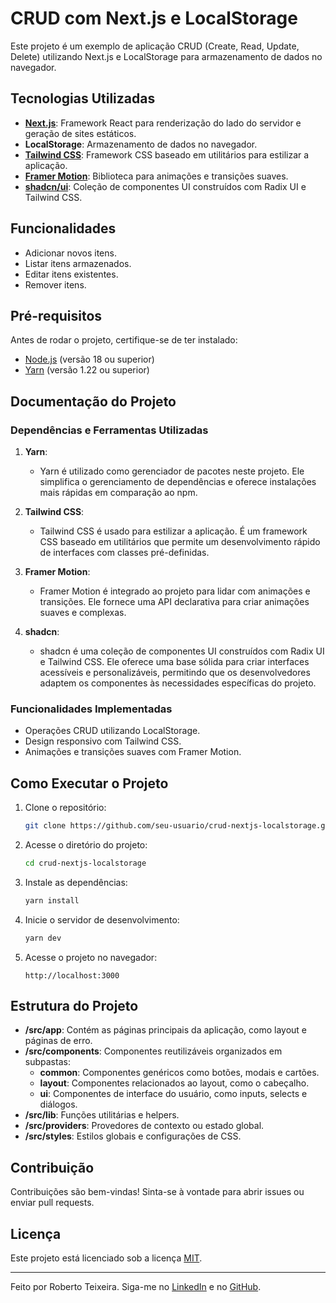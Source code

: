 # CRUD com Next.js e LocalStorage

Este projeto é um exemplo de aplicação CRUD (Create, Read, Update, Delete) utilizando Next.js e LocalStorage para armazenamento de dados no navegador.

## Tecnologias Utilizadas

- **[Next.js](https://nextjs.org/)**: Framework React para renderização do lado do servidor e geração de sites estáticos.
- **LocalStorage**: Armazenamento de dados no navegador.
- **[Tailwind CSS](https://tailwindcss.com/)**: Framework CSS baseado em utilitários para estilizar a aplicação.
- **[Framer Motion](https://www.framer.com/motion/)**: Biblioteca para animações e transições suaves.
- **[shadcn/ui](https://ui.shadcn.dev/)**: Coleção de componentes UI construídos com Radix UI e Tailwind CSS.

## Funcionalidades

- Adicionar novos itens.
- Listar itens armazenados.
- Editar itens existentes.
- Remover itens.

## Pré-requisitos

Antes de rodar o projeto, certifique-se de ter instalado:

- [Node.js](https://nodejs.org/) (versão 18 ou superior)
- [Yarn](https://classic.yarnpkg.com/lang/en/) (versão 1.22 ou superior)

## Documentação do Projeto

### Dependências e Ferramentas Utilizadas

1. **Yarn**:

   - Yarn é utilizado como gerenciador de pacotes neste projeto. Ele simplifica o gerenciamento de dependências e oferece instalações mais rápidas em comparação ao npm.

2. **Tailwind CSS**:

   - Tailwind CSS é usado para estilizar a aplicação. É um framework CSS baseado em utilitários que permite um desenvolvimento rápido de interfaces com classes pré-definidas.

3. **Framer Motion**:

   - Framer Motion é integrado ao projeto para lidar com animações e transições. Ele fornece uma API declarativa para criar animações suaves e complexas.

4. **shadcn**:

   - shadcn é uma coleção de componentes UI construídos com Radix UI e Tailwind CSS. Ele oferece uma base sólida para criar interfaces acessíveis e personalizáveis, permitindo que os desenvolvedores adaptem os componentes às necessidades específicas do projeto.

### Funcionalidades Implementadas

- Operações CRUD utilizando LocalStorage.
- Design responsivo com Tailwind CSS.
- Animações e transições suaves com Framer Motion.

## Como Executar o Projeto

1. Clone o repositório:
   ```bash
   git clone https://github.com/seu-usuario/crud-nextjs-localstorage.git
   ```
2. Acesse o diretório do projeto:
   ```bash
   cd crud-nextjs-localstorage
   ```
3. Instale as dependências:
   ```bash
   yarn install
   ```
4. Inicie o servidor de desenvolvimento:
   ```bash
   yarn dev
   ```
5. Acesse o projeto no navegador:
   ```
   http://localhost:3000
   ```

## Estrutura do Projeto

- **/src/app**: Contém as páginas principais da aplicação, como layout e páginas de erro.
- **/src/components**: Componentes reutilizáveis organizados em subpastas:
  - **common**: Componentes genéricos como botões, modais e cartões.
  - **layout**: Componentes relacionados ao layout, como o cabeçalho.
  - **ui**: Componentes de interface do usuário, como inputs, selects e diálogos.
- **/src/lib**: Funções utilitárias e helpers.
- **/src/providers**: Provedores de contexto ou estado global.
- **/src/styles**: Estilos globais e configurações de CSS.

## Contribuição

Contribuições são bem-vindas! Sinta-se à vontade para abrir issues ou enviar pull requests.

## Licença

Este projeto está licenciado sob a licença [MIT](https://opensource.org/licenses/MIT).

---

Feito por Roberto Teixeira.
Siga-me no [LinkedIn](https://www.linkedin.com/in/robertotda/) e no [GitHub](https://github.com/RobertoDev3).
